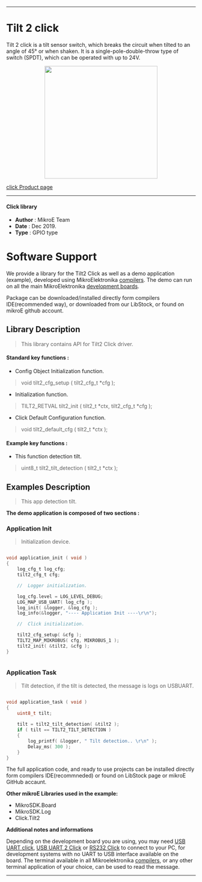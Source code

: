 
---
# Tilt 2 click

Tilt 2 click is a tilt sensor switch, which breaks the circuit when tilted to an angle of 45° or when shaken. It is a single-pole-double-throw type of switch (SPDT), which can be operated with up to 24V.

<p align="center">
  <img src="https://download.mikroe.com/images/click_for_ide/tilt2_click.png" height=300px>
</p>

[click Product page](<https://www.mikroe.com/tilt-2-click>)

---


#### Click library 

- **Author**        : MikroE Team
- **Date**          : Dec 2019.
- **Type**          : GPIO type


# Software Support

We provide a library for the Tilt2 Click 
as well as a demo application (example), developed using MikroElektronika 
[compilers](https://shop.mikroe.com/compilers). 
The demo can run on all the main MikroElektronika [development boards](https://shop.mikroe.com/development-boards).

Package can be downloaded/installed directly form compilers IDE(recommended way), or downloaded from our LibStock, or found on mikroE github account. 

## Library Description

> This library contains API for Tilt2 Click driver.

#### Standard key functions :

- Config Object Initialization function.
> void tilt2_cfg_setup ( tilt2_cfg_t *cfg ); 
 
- Initialization function.
> TILT2_RETVAL tilt2_init ( tilt2_t *ctx, tilt2_cfg_t *cfg );

- Click Default Configuration function.
> void tilt2_default_cfg ( tilt2_t *ctx );


#### Example key functions :

- This function detection tilt.
> uint8_t tilt2_tilt_detection ( tilt2_t *ctx );
 
## Examples Description

> This app detection tilt.

**The demo application is composed of two sections :**

### Application Init 

> Initialization device.

```c

void application_init ( void )
{
    log_cfg_t log_cfg;
    tilt2_cfg_t cfg;

    //  Logger initialization.

    log_cfg.level = LOG_LEVEL_DEBUG;
    LOG_MAP_USB_UART( log_cfg );
    log_init( &logger, &log_cfg );
    log_info(&logger, "---- Application Init ----\r\n");

    //  Click initialization.

    tilt2_cfg_setup( &cfg );
    TILT2_MAP_MIKROBUS( cfg, MIKROBUS_1 );
    tilt2_init( &tilt2, &cfg );
}
  
```

### Application Task

> Tilt detection, if the tilt is detected, the message is logs on USBUART.

```c

void application_task ( void )
{
    uint8_t tilt;
    
    tilt = tilt2_tilt_detection( &tilt2 );
    if ( tilt == TILT2_TILT_DETECTION )
    {
        log_printf( &logger, " Tilt detection.. \r\n" );
        Delay_ms( 300 );
    }
}  

```

The full application code, and ready to use projects can be  installed directly form compilers IDE(recommneded) or found on LibStock page or mikroE GitHub accaunt.

**Other mikroE Libraries used in the example:** 

- MikroSDK.Board
- MikroSDK.Log
- Click.Tilt2

**Additional notes and informations**

Depending on the development board you are using, you may need 
[USB UART click](https://shop.mikroe.com/usb-uart-click), 
[USB UART 2 Click](https://shop.mikroe.com/usb-uart-2-click) or 
[RS232 Click](https://shop.mikroe.com/rs232-click) to connect to your PC, for 
development systems with no UART to USB interface available on the board. The 
terminal available in all Mikroelektronika 
[compilers](https://shop.mikroe.com/compilers), or any other terminal application 
of your choice, can be used to read the message.



---

